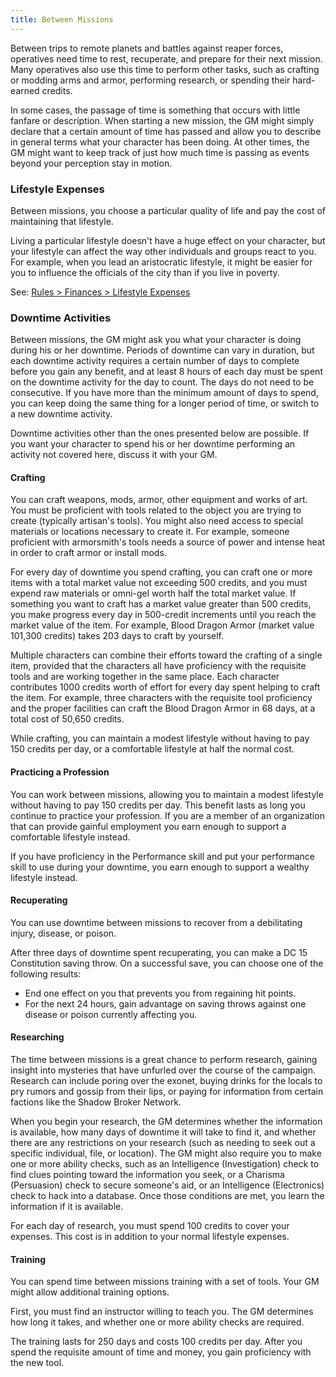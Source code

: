 ```yaml
---
title: Between Missions
---
```

Between trips to remote planets and battles against reaper forces, operatives need time to rest, recuperate, and prepare
for their next mission. Many operatives also use this time to perform other tasks, such as crafting or modding arms and
armor, performing research, or spending their hard-earned credits.

In some cases, the passage of time is something that occurs with little fanfare or description. When starting a new mission,
the GM might simply declare that a certain amount of time has passed and allow you to describe in general terms what your
character has been doing. At other times, the GM might want to keep track of just how much time is passing as events beyond
your perception stay in motion.

### Lifestyle Expenses
Between missions, you choose a particular quality of life and pay the cost of maintaining that lifestyle.

Living a particular lifestyle doesn't have a huge effect on your character, but your lifestyle can affect the way other
individuals and groups react to you. For example, when you lead an aristocratic lifestyle, it might be easier for you to
influence the officials of the city than if you live in poverty.

See: [Rules > Finances > Lifestyle Expenses](/manual/finances#lifestyle-expenses)


### Downtime Activities
Between missions, the GM might ask you what your character is doing during his or her downtime. Periods of downtime can
vary in duration, but each downtime activity requires a certain number of days to complete before you gain any benefit,
and at least 8 hours of each day must be spent on the downtime activity for the day to count. The days do not need to be
consecutive. If you have more than the minimum amount of days to spend, you can keep doing the same thing for a longer
period of time, or switch to a new downtime activity.

Downtime activities other than the ones presented below are possible. If you want your character to spend his or her
downtime performing an activity not covered here, discuss it with your GM.

#### Crafting
You can craft weapons, mods, armor, other equipment and works of art. You must be proficient with tools related to the
object you are trying to create (typically artisan's tools). You might also need access to special materials or locations
necessary to create it. For example, someone proficient with armorsmith's tools needs a source of power and intense heat
in order to craft armor or install mods.

For every day of downtime you spend crafting, you can craft one or more items with a total market value not exceeding 500 credits,
and you must expend raw materials or omni-gel worth half the total market value. If something you want to craft has a market
value greater than 500 credits, you make progress every day in 500-credit increments until you reach the market value of
the item. For example, Blood Dragon Armor (market value 101,300 credits) takes 203 days to craft by yourself.

Multiple characters can combine their efforts toward the crafting of a single item, provided that the characters all
have proficiency with the requisite tools and are working together in the same place. Each character contributes 1000 credits
worth of effort for every day spent helping to craft the item. For example, three characters with the requisite tool
proficiency and the proper facilities can craft the Blood Dragon Armor in 68 days, at a total cost of 50,650 credits.

While crafting, you can maintain a modest lifestyle without having to pay 150 credits per day, or a comfortable
lifestyle at half the normal cost.

#### Practicing a Profession
You can work between missions, allowing you to maintain a modest lifestyle without having to pay 150 credits per day.
This benefit lasts as long you continue to practice your profession. If you are a member of an organization that can provide
gainful employment you earn enough to support a comfortable lifestyle instead.

If you have proficiency in the Performance skill and put your performance skill to use during your downtime, you earn
enough to support a wealthy lifestyle instead.

#### Recuperating
You can use downtime between missions to recover from a debilitating injury, disease, or poison.

After three days of downtime spent recuperating, you can make a DC 15 Constitution saving throw. On a successful save,
you can choose one of the following results:

- End one effect on you that prevents you from regaining hit points.
- For the next 24 hours, gain advantage on saving throws against one disease or poison currently affecting you.

#### Researching
The time between missions is a great chance to perform research, gaining insight into mysteries that have unfurled over
the course of the campaign. Research can include poring over the exonet, buying drinks for the locals to pry rumors and
gossip from their lips, or paying for information from certain factions like the Shadow Broker Network.

When you begin your research, the GM determines whether the information is available, how many days of downtime it will
take to find it, and whether there are any restrictions on your research (such as needing to seek out a specific individual,
file, or location). The GM might also require you to make one or more ability checks, such as an Intelligence (Investigation)
check to find clues pointing toward the information you seek, or a Charisma (Persuasion) check to secure someone's aid,
or an Intelligence (Electronics) check to hack into a database. Once those conditions are met, you learn the information
if it is available.

For each day of research, you must spend 100 credits to cover your expenses. This cost is in addition to your
normal lifestyle expenses.

#### Training
You can spend time between missions training with a set of tools. Your GM might allow additional training options.

First, you must find an instructor willing to teach you. The GM determines how long it takes, and whether one or more
ability checks are required.

The training lasts for 250 days and costs 100 credits per day. After you spend the requisite amount of time and money,
you gain proficiency with the new tool.

<me-source-reference pages="88-89"></me-source-reference>
